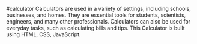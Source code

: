 #calculator
Calculators are used in a variety of settings, including schools, businesses, and homes. They are essential tools for students, scientists, engineers, and many other professionals. Calculators can also be used for everyday tasks, such as calculating bills and tips. This Calculator is built using HTML, CSS, JavaScript.
